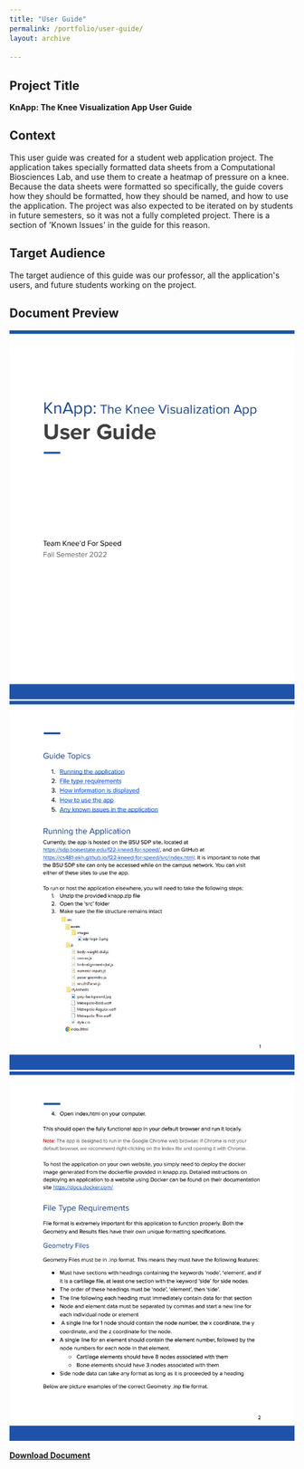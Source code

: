 ```yaml
---
title: "User Guide"
permalink: /portfolio/user-guide/
layout: archive

---
```


## Project Title

**KnApp: The Knee Visualization App User Guide**

## Context
This user guide was created for a student web application project. The application takes specially formatted data sheets from a Computational Biosciences Lab, and use them to create a heatmap of pressure on a knee. Because the data sheets were formatted so specifically, the guide covers how they should be formatted, how they should be named, and how to use the application. The project was also expected to be iterated on by students in future semesters, so it was not a fully completed project. There is a section of 'Known Issues' in the guide for this reason.

## Target Audience
The target audience of this guide was our professor, all the application's users, and future students working on the project.

## Document Preview
![document preview](/assets/images/user-guide-1.jpg)
![document preview](/assets/images/user-guide-2.jpg)
![document preview](/assets/images/user-guide-3.jpg)

**[Download Document](/assets/documents/UserGuide.pdf)**
